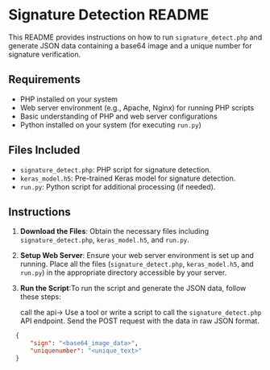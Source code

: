 # Signature Detection README

This README provides instructions on how to run `signature_detect.php` and generate JSON data containing a base64 image and a unique number for signature verification.

## Requirements

- PHP installed on your system
- Web server environment (e.g., Apache, Nginx) for running PHP scripts
- Basic understanding of PHP and web server configurations
- Python installed on your system (for executing `run.py`)

## Files Included

- `signature_detect.php`: PHP script for signature detection.
- `keras_model.h5`: Pre-trained Keras model for signature detection.
- `run.py`: Python script for additional processing (if needed).

## Instructions

1. **Download the Files**: Obtain the necessary files including `signature_detect.php`, `keras_model.h5`, and `run.py`.

2. **Setup Web Server**: Ensure your web server environment is set up and running. Place all the files (`signature_detect.php`, `keras_model.h5`, and `run.py`) in the appropriate directory accessible by your server.

3. **Run the Script**:To run the script and generate the JSON data, follow these steps:

    call the api-> Use a tool or write a script to call the `signature_detect.php` API endpoint. Send the POST request with the data in raw JSON format.
 ```json
   {
       "sign": "<base64_image_data>",
       "uniquenumber": "<unique_text>"
   }
